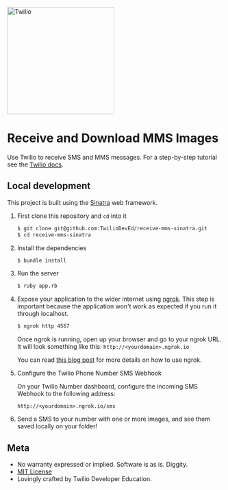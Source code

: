 <a href="https://www.twilio.com">
  <img src="https://static0.twilio.com/marketing/bundles/marketing/img/logos/wordmark-red.svg" alt="Twilio" width="250" />
</a>

# Receive and Download MMS Images
Use Twilio to receive SMS and MMS messages. For a step-by-step tutorial see the <a href="https://www.twilio.com/docs/guides/receive-and-download-images-incoming-mms-messages-ruby-sinatra">Twilio docs</a>.

## Local development
This project is built using the [Sinatra](http://sinatrarb.com/) web framework.

1. First clone this repository and `cd` into it

   ```bash
   $ git clone git@github.com:TwilioDevEd/receive-mms-sinatra.git
   $ cd receive-mms-sinatra
   ```

2. Install the dependencies

   ```bash
   $ bundle install
   ```

3. Run the server

   ```bash
   $ ruby app.rb
   ```

4. Expose your application to the wider internet using [ngrok](http://ngrok.com). This step is important because the application won't work as expected if you run it through localhost.

   ```bash
   $ ngrok http 4567
   ```

   Once ngrok is running, open up your browser and go to your ngrok URL. It will look something like this: `http://<yourdomain>.ngrok.io`

   You can read [this blog post](https://www.twilio.com/blog/2015/09/6-awesome-reasons-to-use-ngrok-when-testing-webhooks.html) for more details on how to use ngrok.

5. Configure the Twilio Phone Number SMS Webhook

   On your Twilio Number dashboard, configure the incoming SMS Webhook to the following address:

   ```
   http://<yourdomain>.ngrok.io/sms
   ```

6. Send a SMS to your number with one or more images, and see them saved locally on your folder!

## Meta
* No warranty expressed or implied. Software is as is. Diggity.
* [MIT License](http://www.opensource.org/licenses/mit-license.html)
* Lovingly crafted by Twilio Developer Education.
